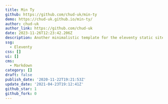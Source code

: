 ```yaml
---
title: Min Ty
github: https://github.com/chud-uk/min-ty
demo: https://chud-uk.github.io/min-ty/
author: chud-uk
author_link: https://github.com/chud-uk
date: 2023-11-26T12:23:42.206Z
description: Another minimalistic template for the eleventy static site generator
ssg:
  - Eleventy
css: []
ui: []
cms:
  - Markdown
category: []
draft: false
publish_date: '2020-11-22T19:21:53Z'
update_date: '2021-04-23T19:12:41Z'
github_star: 1
github_fork: 0
---
```

